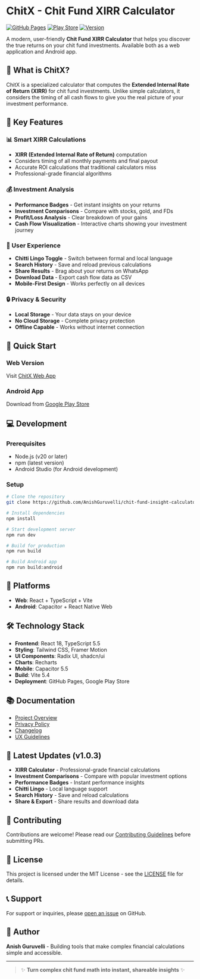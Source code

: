 # ChitX - Chit Fund XIRR Calculator

[![GitHub Pages](https://img.shields.io/badge/Web-GitHub%20Pages-blue)](https://anishguruvelli.github.io/chit-fund-insight-calculator/)
[![Play Store](https://img.shields.io/badge/Android-Play%20Store-green)](https://play.google.com/store/apps/details?id=com.anishguruvelli.chitx)
[![Version](https://img.shields.io/badge/version-1.0.3-purple)](https://github.com/AnishGuruvelli/chit-fund-insight-calculator/releases)

A modern, user-friendly **Chit Fund XIRR Calculator** that helps you discover the true returns on your chit fund investments. Available both as a web application and Android app.

## 🌟 What is ChitX?

ChitX is a specialized calculator that computes the **Extended Internal Rate of Return (XIRR)** for chit fund investments. Unlike simple calculators, it considers the timing of all cash flows to give you the real picture of your investment performance.

## 🚀 Key Features

### 📊 Smart XIRR Calculations
- **XIRR (Extended Internal Rate of Return)** computation
- Considers timing of all monthly payments and final payout
- Accurate ROI calculations that traditional calculators miss
- Professional-grade financial algorithms

### 💰 Investment Analysis
- **Performance Badges** - Get instant insights on your returns
- **Investment Comparisons** - Compare with stocks, gold, and FDs
- **Profit/Loss Analysis** - Clear breakdown of your gains
- **Cash Flow Visualization** - Interactive charts showing your investment journey

### 🎯 User Experience
- **Chitti Lingo Toggle** - Switch between formal and local language
- **Search History** - Save and reload previous calculations
- **Share Results** - Brag about your returns on WhatsApp
- **Download Data** - Export cash flow data as CSV
- **Mobile-First Design** - Works perfectly on all devices

### 🔒 Privacy & Security
- **Local Storage** - Your data stays on your device
- **No Cloud Storage** - Complete privacy protection
- **Offline Capable** - Works without internet connection

## 🚀 Quick Start

### Web Version
Visit [ChitX Web App](https://anishguruvelli.github.io/chit-fund-insight-calculator/)

### Android App
Download from [Google Play Store](https://play.google.com/store/apps)

## 💻 Development

### Prerequisites
- Node.js (v20 or later)
- npm (latest version)
- Android Studio (for Android development)

### Setup
```bash
# Clone the repository
git clone https://github.com/AnishGuruvelli/chit-fund-insight-calculator.git

# Install dependencies
npm install

# Start development server
npm run dev

# Build for production
npm run build

# Build Android app
npm run build:android
```

## 📱 Platforms
- **Web**: React + TypeScript + Vite
- **Android**: Capacitor + React Native Web

## 🛠️ Technology Stack
- **Frontend**: React 18, TypeScript 5.5
- **Styling**: Tailwind CSS, Framer Motion
- **UI Components**: Radix UI, shadcn/ui
- **Charts**: Recharts
- **Mobile**: Capacitor 5.5
- **Build**: Vite 5.4
- **Deployment**: GitHub Pages, Google Play Store

## 📚 Documentation
- [Project Overview](docs/OVERVIEW.md)
- [Privacy Policy](docs/privacy-policy.md)
- [Changelog](docs/CHANGELOG.md)
- [UX Guidelines](docs/UX_GUIDELINES.md)

## 🔄 Latest Updates (v1.0.3)
- **XIRR Calculator** - Professional-grade financial calculations
- **Investment Comparisons** - Compare with popular investment options
- **Performance Badges** - Instant performance insights
- **Chitti Lingo** - Local language support
- **Search History** - Save and reload calculations
- **Share & Export** - Share results and download data

## 🤝 Contributing
Contributions are welcome! Please read our [Contributing Guidelines](CONTRIBUTING.md) before submitting PRs.

## 📄 License
This project is licensed under the MIT License - see the [LICENSE](LICENSE) file for details.

## 📞 Support
For support or inquiries, please [open an issue](https://github.com/AnishGuruvelli/chit-fund-insight-calculator/issues) on GitHub.

## 👤 Author

**Anish Guruvelli** - Building tools that make complex financial calculations simple and accessible.

---

> ✨ **Turn complex chit fund math into instant, shareable insights** ✨

